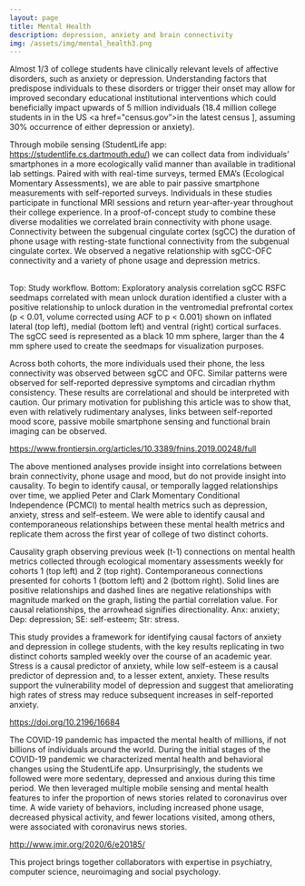 ```yaml
---
layout: page
title: Mental Health
description: depression, anxiety and brain connectivity
img: /assets/img/mental_health3.png
---
```


Almost 1/3 of college students have clinically relevant levels of affective disorders, such as anxiety or depression. Understanding factors that predispose individuals to these disorders or trigger their onset may allow for improved secondary educational institutional interventions which could beneficially impact upwards of 5 million individuals (18.4 million college students in in the US <a href="census.gov”>in the latest census</a> ], assuming 30% occurrence of either depression or anxiety).

Through mobile sensing (StudentLife app: https://studentlife.cs.dartmouth.edu/) we can collect data from individuals’ smartphones in a more ecologically valid manner than available in traditional lab settings. Paired with with real-time surveys, termed EMA’s (Ecological Momentary Assessments), we are able to pair passive smartphone measurements with  self-reported surveys. Individuals in these studies participate in functional MRI sessions and return year-after-year throughout their college experience. In a proof-of-concept study to combine these diverse modalities we correlated brain connectivity with phone usage. Connectivity between the subgenual cingulate cortex (sgCC) the duration of phone usage with resting-state functional connectivity from the subgenual cingulate cortex. We observed a negative relationship with sgCC-OFC connectivity and a variety of phone usage and depression metrics.

<img class="col three left" src="{{ site.baseurl }}/assets/img/StudentLifeStudyFlow.png" alt="" title="Figure 1"/>

<img class="col three left" src="{{ site.baseurl }}/assets/img/PhoneUsage_sgCC.png" alt="" title="Figure 1"/>

<div class="col three caption">
    Top: Study workflow.
    Bottom: Exploratory analysis correlation sgCC RSFC seedmaps correlated with mean unlock duration identified a cluster with a positive relationship to unlock duration in the ventromedial prefrontal cortex (p < 0.01, volume corrected using ACF to p < 0.001) shown on inflated lateral (top left), medial (bottom left) and ventral (right) cortical surfaces. The sgCC seed is represented as a black 10 mm sphere, larger than the 4 mm sphere used to create the seedmaps for visualization purposes.
</div>

Across both cohorts, the more individuals used their phone, the less connectivity was observed between sgCC and OFC. Similar patterns were observed for self-reported depressive symptoms and circadian rhythm consistency. These results are correlational and should be interpreted with caution. Our primary motivation for publishing this article was to show that, even with relatively rudimentary analyses, links between self-reported mood score, passive mobile smartphone sensing and functional brain imaging can be observed.

https://www.frontiersin.org/articles/10.3389/fnins.2019.00248/full

The above mentioned analyses provide insight into correlations between brain connectivity, phone usage and mood, but do not provide insight into causality. To begin to identify causal, or temporally lagged relationships over time, we applied Peter and Clark Momentary Conditional Independence (PCMCI) to mental health metrics such as depression, anxiety, stress and self-esteem. We were able to identify causal and contemporaneous relationships between these mental health metrics and replicate them across the first year of college of two distinct cohorts.

<img class="col three left" src="https://asset.jmir.pub/assets/f8b842ca8c158bf781e7bb39eb3a466c.png" alt="" title="Figure 1"/>

<div class="col three caption">
    Causality graph observing previous week (t-1) connections on mental health metrics collected through ecological momentary assessments weekly for cohorts 1 (top left) and 2 (top right). Contemporaneous connections presented for cohorts 1 (bottom left) and 2 (bottom right). Solid lines are positive relationships and dashed lines are negative relationships with magnitude marked on the graph, listing the partial correlation value. For causal relationships, the arrowhead signifies directionality. Anx: anxiety; Dep: depression; SE: self-esteem; Str: stress.
</div>

This study provides a framework for identifying causal factors of anxiety and depression in college students, with the key results replicating in two distinct cohorts sampled weekly over the course of an academic year. Stress is a causal predictor of anxiety, while low self-esteem is a causal predictor of depression and, to a lesser extent, anxiety. These results support the vulnerability model of depression and suggest that ameliorating high rates of stress may reduce subsequent increases in self-reported anxiety.

https://doi.org/10.2196/16684

The COVID-19 pandemic has impacted the mental health of millions, if not billions of individuals around the world. During the initial stages of the COVID-19 pandemic we characterized mental health and behavioral changes using the StudentLife app. Unsurprisingly, the students we followed were more sedentary, depressed and anxious during this time period. We then leveraged multiple mobile sensing and mental health features to infer the proportion of news stories related to coronavirus over time. A wide variety of behaviors, including increased phone usage, decreased physical activity, and fewer locations visited, among others, were associated with coronavirus news stories.

http://www.jmir.org/2020/6/e20185/

This project brings together collaborators with expertise in psychiatry, computer science, neuroimaging and social psychology.
